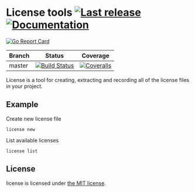 License tools [![Last release](https://img.shields.io/github/release/euskadi31/license.svg)](https://github.com/euskadi31/license/releases/latest) [![Documentation](https://godoc.org/github.com/euskadi31/license?status.svg)](https://godoc.org/github.com/euskadi31/license)
=============

[![Go Report Card](https://goreportcard.com/badge/github.com/euskadi31/license)](https://goreportcard.com/report/github.com/euskadi31/license)

| Branch  | Status | Coverage |
|---------|--------|----------|
| master  | [![Build Status](https://img.shields.io/travis/euskadi31/license/master.svg)](https://travis-ci.org/euskadi31/license) | [![Coveralls](https://img.shields.io/coveralls/euskadi31/license/master.svg)](https://coveralls.io/github/euskadi31/license?branch=master) |

License is a tool for creating, extracting and recording all of the license files in your project.

Example
-------

Create new license file
```shell
license new
```

List available licenses
```shell
license list
```

License
-------

license is licensed under [the MIT license](LICENSE.md).
